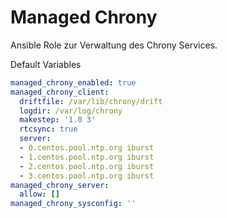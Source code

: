 # Managed Chrony

Ansible Role zur Verwaltung des Chrony Services.

Default Variables
```yaml
managed_chrony_enabled: true
managed_chrony_client:
  driftfile: /var/lib/chrony/drift
  logdir: /var/log/chrony
  makestep: '1.0 3'
  rtcsync: true
  server:
  - 0.centos.pool.ntp.org iburst
  - 1.centos.pool.ntp.org iburst
  - 2.centos.pool.ntp.org iburst
  - 3.centos.pool.ntp.org iburst
managed_chrony_server:
  allow: []
managed_chrony_sysconfig: ''
```
